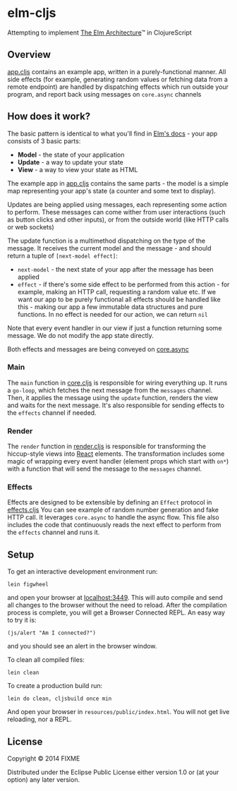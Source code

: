 # elm-cljs

Attempting to implement [The Elm Architecture](https://guide.elm-lang.org/architecture/)™ in ClojureScript

## Overview

[app.cljs](src/elm_cljs/app.cljs) contains an example app, written in a purely-functional manner.
All side effects (for example, generating random values or fetching data from a remote endpoint)
are handled by dispatching effects which run outside your program, and report back using messages
on `core.async` channels

## How does it work?

The basic pattern is identical to what you'll find in [Elm's docs](https://guide.elm-lang.org/) -
your app consists of 3 basic parts:

 * **Model** - the state of your application
 * **Update** - a way to update your state
 * **View** - a way to view your state as HTML

The example app in [app.cljs](src/elm_cljs/app.cljs) contains the same parts - the model is
a simple map representing your app's state (a counter and some text to display).

Updates are being applied using messages, each representing some action to perform. These
messages can come wither from user interactions (such as button clicks and other inputs),
or from the outside world (like HTTP calls or web sockets)

The update function is a multimethod dispatching on the type of the message. It receives the
current model and the message - and should return a tuple of `[next-model effect]`:

 * `next-model` - the next state of your app after the message has been applied
 * `effect` - if there's some side effect to be performed from this action - for example,
 making an HTTP call, requesting a random value etc. If we want our app to be purely functional
 all effects should be handled like this - making our app a few immutable data structures and
 pure functions. In no effect is needed for our action, we can return `nil`

Note that every event handler in our view if just a function returning some message. We do not
modify the app state directly.

Both effects and messages are being conveyed on [core.async](https://github.com/clojure/core.async)

### Main

The `main` function in [core.cljs](src/elm_cljs/core.cljs) is responsible for wiring everything up.
It runs a `go-loop`, which fetches the next message from the `messages` channel. Then, it applies
the message using the `update` function, renders the view and waits for the next message. It's also
responsible for sending effects to the `effects` channel if needed.

### Render

The `render` function in [render.cljs](src/elm_cljs/render.cljs) is responsible for transforming
the hiccup-style views into [React](https://facebook.github.io/react/) elements. The transformation
includes some magic of wrapping every event handler (element props which start with `on*`) with a
function that will send the message to the `messages` channel.

### Effects

Effects are designed to be extensible by defining an `Effect` protocol in [effects.cljs](src/elm_cljs/effects.cljs)
You can see example of random number generation and fake HTTP call. It leverages `core.async` to handle
the async flow. This file also includes the code that continuously reads the next effect to perform from
the `effects` channel and runs it.

## Setup

To get an interactive development environment run:

    lein figwheel

and open your browser at [localhost:3449](http://localhost:3449/).
This will auto compile and send all changes to the browser without the
need to reload. After the compilation process is complete, you will
get a Browser Connected REPL. An easy way to try it is:

    (js/alert "Am I connected?")

and you should see an alert in the browser window.

To clean all compiled files:

    lein clean

To create a production build run:

    lein do clean, cljsbuild once min

And open your browser in `resources/public/index.html`. You will not
get live reloading, nor a REPL. 

## License

Copyright © 2014 FIXME

Distributed under the Eclipse Public License either version 1.0 or (at your option) any later version.
